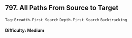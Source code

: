 ## 797. All Paths From Source to Target

```Tag```: ```Breadth-First Search``` ```Depth-First Search``` ```Backtracking```

#### Difficulty: Medium

